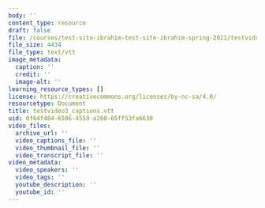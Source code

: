 ```yaml
---
body: ''
content_type: resource
draft: false
file: /courses/test-site-ibrahim-test-site-ibrahim-spring-2021/testvideo3_captions.vtt
file_size: 4434
file_type: text/vtt
image_metadata:
  caption: ''
  credit: ''
  image-alt: ''
learning_resource_types: []
license: https://creativecommons.org/licenses/by-nc-sa/4.0/
resourcetype: Document
title: testvideo3_captions.vtt
uid: 0f64f484-6506-4559-a260-65ff53fa6630
video_files:
  archive_url: ''
  video_captions_file: ''
  video_thumbnail_file: ''
  video_transcript_file: ''
video_metadata:
  video_speakers: ''
  video_tags: ''
  youtube_description: ''
  youtube_id: ''
---
```

